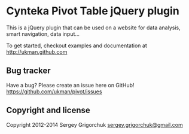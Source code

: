 Cynteka Pivot Table jQuery plugin
=================================

This is a jQuery plugin that can be used on a website for data analysis, smart navigation, data input... 

To get started, checkout examples and documentation at http://ukman.github.com

Bug tracker
-----------

Have a bug? Please create an issue here on GitHub!
https://github.com/ukman/pivot/issues

Copyright and license
---------------------

Copyright 2012-2014 Sergey Grigorchuk sergey.grigorchuk@gmail.com